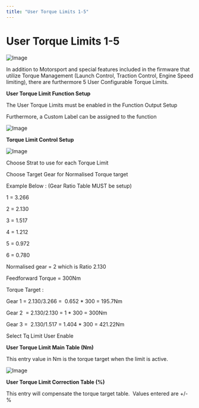 ```yaml
---
title: "User Torque Limits 1-5"
---
```


# User Torque Limits 1-5



![Image](</lib/Untitled1101.jpg>)


In addition to Motorsport and special features included in the firmware that utilize Torque Management (Launch Control, Traction Control, Engine Speed limiting), there are furthermore 5 User Configurable Torque Limits.&nbsp;


**User Torque Limit Function Setup**


The User Torque Limits must be enabled in the Function Output Setup

Furthermore, a Custom Label can be assigned to the function


![Image](</lib/NewItem944.png>)


**Torque Limit Control Setup**


![Image](</lib/NewItem943.png>)


Choose Strat to use for each Torque Limit


Choose Target Gear for Normalised Torque target


Example Below : (Gear Ratio Table MUST be setup)


&#49; = 3.266

&#50; = 2.130

&#51; = 1.517

&#52; = 1.212

&#53; = 0.972&nbsp;

&#54; = 0.780


Normalised gear = 2 which is Ratio 2.130

Feedforward Torque = 300Nm


Torque Target :

Gear 1 = 2.130/3.266 =&nbsp; 0.652 \* 300 = 195.7Nm

Gear 2&nbsp; = 2.130/2.130 = 1 \* 300 = 300Nm

Gear 3 =&nbsp; 2.130/1.517 = 1.404 \* 300 = 421.22Nm


Select Tq Limit User Enable


**User Torque Limit Main Table (Nm)**


This entry value in Nm is the torque target when the limit is active.&nbsp;


![Image](</lib/NewItem945.png>)


**User Torque Limit Correction Table (%)**


This entry will compensate the torque target table.&nbsp; Values entered are +/- %&nbsp;



